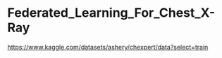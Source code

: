 # Federated_Learning_For_Chest_X-Ray

https://www.kaggle.com/datasets/ashery/chexpert/data?select=train
